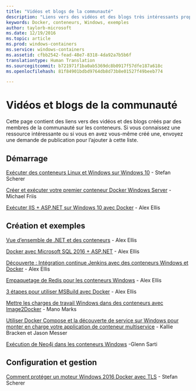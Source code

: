 ```yaml
---
title: "Vidéos et blogs de la communauté"
description: "Liens vers des vidéos et des blogs très intéressants proposés par la communauté sur les conteneurs Windows"
keywords: Docker, conteneurs, Windows, exemples
author: taylorb-microsoft
ms.date: 12/19/2016
ms.topic: article
ms.prod: windows-containers
ms.service: windows-containers
ms.assetid: cfbb2542-fead-48e7-8318-4da92a7b5b6f
translationtype: Human Translation
ms.sourcegitcommit: b721971f1ba0ab5369dc8b0917f57dfe187a618c
ms.openlocfilehash: 81f84901bdbd9764db8d73b8e01527f49beeb774

---
```


# Vidéos et blogs de la communauté
Cette page contient des liens vers des vidéos et des blogs créés par des membres de la communauté sur les conteneurs.  Si vous connaissez une ressource intéressante ou si vous en avez vous-même créé une, envoyez une demande de publication pour l’ajouter à cette liste.

## Démarrage
[Exécuter des conteneurs Linux et Windows sur Windows 10](https://stefanscherer.github.io/run-linux-and-windows-containers-on-windows-10/) - Stefan Scherer

[Créer et exécuter votre premier conteneur Docker Windows Server](https://blog.docker.com/2016/09/build-your-first-docker-windows-server-container/) - Michael Friis

[Exécuter IIS + ASP.NET sur Windows 10 avec Docker](http://blog.alexellis.io/run-iis-asp-net-on-windows-10-with-docker/) - Alex Ellis


## Création et exemples
[Vue d’ensemble de .NET et des conteneurs](http://blog.alexellis.io/docker-dotnet-containers/) - Alex Ellis

[Docker avec Microsoft SQL 2016 + ASP.NET](http://blog.alexellis.io/docker-does-sql2016-aspnet/) - Alex Ellis

[Découverte : Intégration continue Jenkins avec des conteneurs Windows et Docker](http://blog.alexellis.io/continuous-integration-docker-windows-containers/) - Alex Ellis

[Empaquetage de Redis pour les conteneurs Windows](http://blog.alexellis.io/packaging-windows-containers/) - Alex Ellis

[3 étapes pour utiliser MSBuild avec Docker](http://blog.alexellis.io/3-steps-to-msbuild-with-docker/) - Alex Ellis

[Mettre les charges de travail Windows dans des conteneurs avec Image2Docker](https://blog.docker.com/2016/10/containerize-windows-workloads-image2docker/) - Mano Marks

[Utiliser Docker Compose et la découverte de service sur Windows pour monter en charge votre application de conteneur multiservice](https://blogs.technet.microsoft.com/virtualization/2016/10/18/use-docker-compose-and-service-discovery-on-windows-to-scale-out-your-multi-service-container-application/) - Kallie Bracken et Jason Messer

[Exécution de Neo4j dans les conteneurs Windows](http://glennsarti.github.io/blog/neo4j-nano-containers) -Glenn Sarti

## Configuration et gestion
[Comment protéger un moteur Windows 2016 Docker avec TLS](https://stefanscherer.github.io/protecting-a-windows-2016-docker-engine-with-tls/) - Stefan Scherer



<!--HONumber=Dec16_HO3-->


